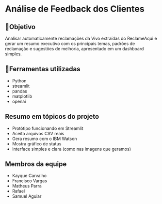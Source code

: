 # Análise de Feedback dos Clientes

## 🎯Objetivo
Analisar automaticamente reclamações da Vivo extraídas do ReclameAqui e gerar um resumo executivo com os principais temas, padrões de reclamação e sugestões de melhoria, apresentado em um dashboard simples.

## 🔧Ferramentas utilizadas
- Python
- streamlit
- pandas
- matplotlib
- openai

## Resumo em tópicos do projeto
* Protótipo funcionando em Streamlit
* Aceita arquivos CSV reais
* Gera resumo com o IBM Watson
* Mostra gráfico de status
* Interface simples e clara (como nas imagens que geramos)

## Membros da equipe
* Kayque Carvalho
* Francisco Vargas
* Matheus Parra 
* Rafael
* Samuel Aguiar
